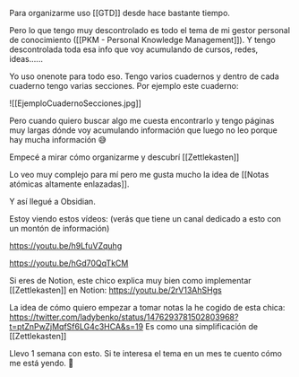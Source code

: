 Para organizarme uso [[GTD]] desde hace bastante tiempo.

Pero lo que tengo muy descontrolado es todo el tema de mi gestor personal de conocimiento ([[PKM - Personal Knowledge Management]]).
Y tengo descontrolada toda esa info que voy acumulando de cursos, redes, ideas......

Yo uso onenote para todo eso. 
Tengo varios cuadernos y dentro de cada cuaderno tengo varias secciones. Por ejemplo este cuaderno:

![[EjemploCuadernoSecciones.jpg]]

Pero cuando quiero buscar algo me cuesta encontrarlo y tengo páginas muy largas dónde voy acumulando información que luego no leo porque hay mucha información 😅

Empecé a mirar cómo organizarme y descubrí [[Zettlekasten]]

Lo veo muy complejo para mí pero me gusta mucho la idea de [[Notas atómicas altamente enlazadas]].

Y así llegué a Obsidian.

Estoy viendo estos vídeos: (verás que tiene un canal dedicado a esto con un montón de información)

https://youtu.be/h9LfuVZquhg

https://youtu.be/hGd70QqTkCM

Si eres de Notion, este chico explica muy bien como implementar 
[[Zettlekasten]] en Notion: https://youtu.be/2rV13AhSHgs

La idea de cómo quiero empezar a tomar notas la he cogido de esta chica: https://twitter.com/ladybenko/status/1476293781502803968?t=ptZnPwZjMqfSf6LG4c3HCA&s=19
Es como una simplificación de [[Zettlekasten]]

Llevo 1 semana con esto. Si te interesa el tema en un mes te cuento cómo me está yendo. 🤗